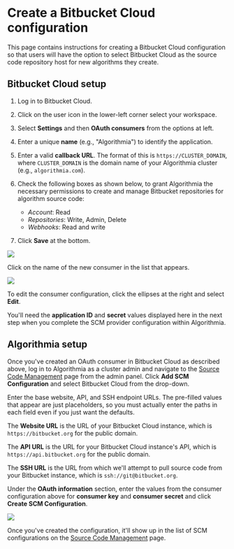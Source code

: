 # Create a Bitbucket Cloud configuration

This page contains instructions for creating a Bitbucket Cloud configuration so that users will have the option to select Bitbucket Cloud as the source code repository host for new algorithms they create.

## Bitbucket Cloud setup

1.  Log in to Bitbucket Cloud.
2.  Click on the user icon in the lower-left corner select your workspace.
3.  Select **Settings** and then **OAuth consumers** from the options at left.
4.  Enter a unique **name** <span style="font-family: inherit; font-size: 1em;">(e.g., "Algorithmia") to identify the application.</span>
5.  Enter a valid **callback URL**. The format of this is `https://CLUSTER_DOMAIN`, where `CLUSTER_DOMAIN` is the domain name of your Algorithmia cluster (e.g., `algorithmia.com`).
6.  Check the following boxes as shown below, to grant Algorithmia the necessary permissions to create and manage Bitbucket repositories for algorithm source code:

    *   _Account_: Read
    *   _Repositories_: Write, Admin, Delete
    *   _Webhooks_: Read and write
7.  Click **Save** at the bottom.

![]({{site.url}}/developers/images/post_images/algo-images-admin/algo-1620914763845.png)

Click on the name of the new consumer in the list that appears.

![]({{site.url}}/developers/images/post_images/algo-images-admin/algo-1620914873230.png)

To edit the consumer configuration, click the ellipses at the right and select **Edit**.

You'll need the **application ID** and **secret** values <span style="font-family: inherit; font-size: 1em;">displayed here in the next step when you complete the SCM provider configuration within Algorithmia.</span>

## Algorithmia setup

Once you've created an OAuth consumer in Bitbucket Cloud as described above, log in to Algorithmia as a cluster admin and navigate to the [Source Code Management](/exploring-the-admin-panel/687291#managing-scm-provider-options) page from the admin panel. Click **Add SCM Configuration** and select Bitbucket Cloud from the drop-down.

Enter the base website, API, and SSH endpoint URLs. The pre-filled values that appear are just placeholders, so you must actually enter the paths in each field even if you just want the defaults.

The **Website URL** is the URL of your Bitbucket Cloud instance, which is `https://bitbucket.org` for the public domain.

The **API URL** is the URL for your Bitbucket Cloud instance's API, which is `https://api.bitbucket.org` for the public domain.

The **SSH URL** is the URL from which we'll attempt to pull source code from your Bitbucket instance, which is `ssh://git@bitbucket.org`.

Under the **OAuth information** section, enter the values from the consumer configuration above for **consumer key** and **consumer secret** and click **Create SCM Configuration**.

![]({{site.url}}/developers/images/post_images/algo-images-admin/algo-1621526714884.png)

Once you've created the configuration, it'll show up in the list of SCM configurations on the [Source Code Management](/exploring-the-admin-panel/687291#managing-scm-provider-options) page.